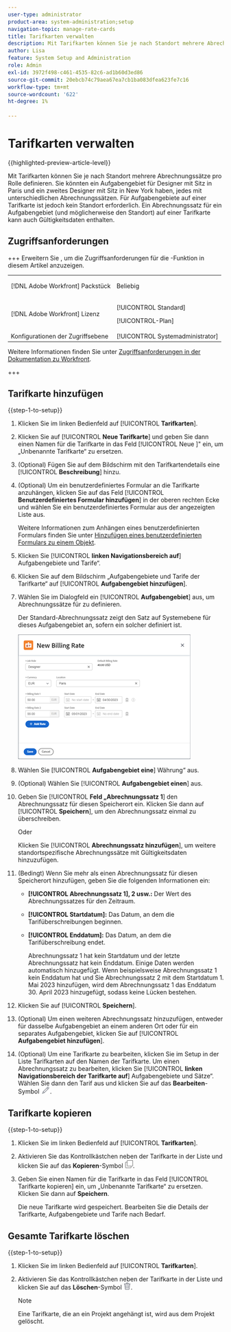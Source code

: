 ```yaml
---
user-type: administrator
product-area: system-administration;setup
navigation-topic: manage-rate-cards
title: Tarifkarten verwalten
description: Mit Tarifkarten können Sie je nach Standort mehrere Abrechnungssätze pro Rolle definieren.
author: Lisa
feature: System Setup and Administration
role: Admin
exl-id: 3972f498-c461-4535-82c6-ad1b60d3ed86
source-git-commit: 20ebcb74c79aea67ea7cb1ba083dfea623fe7c16
workflow-type: tm+mt
source-wordcount: '622'
ht-degree: 1%

---
```


# Tarifkarten verwalten

{{highlighted-preview-article-level}}

Mit Tarifkarten können Sie je nach Standort mehrere Abrechnungssätze pro Rolle definieren. Sie könnten ein Aufgabengebiet für Designer mit Sitz in Paris und ein zweites Designer mit Sitz in New York haben, jedes mit unterschiedlichen Abrechnungssätzen. Für Aufgabengebiete auf einer Tarifkarte ist jedoch kein Standort erforderlich. Ein Abrechnungssatz für ein Aufgabengebiet (und möglicherweise den Standort) auf einer Tarifkarte kann auch Gültigkeitsdaten enthalten.

## Zugriffsanforderungen

+++ Erweitern Sie , um die Zugriffsanforderungen für die -Funktion in diesem Artikel anzuzeigen.

<table style="table-layout:auto"> 
 <col> 
 <col> 
 <tbody> 
  <tr> 
   <td>[!DNL Adobe Workfront] Packstück</td> 
   <td><p>Beliebig</p></td> 
  </tr> 
  <tr> 
   <td>[!DNL Adobe Workfront] Lizenz</td> 
   <td><p>[!UICONTROL Standard]</p>
       <p>[!UICONTROL-Plan]</p></td>
  </tr> 
  <tr> 
   <td>Konfigurationen der Zugriffsebene</td> 
   <td>[!UICONTROL Systemadministrator]</td> 
  </tr> 
 </tbody> 
</table>

Weitere Informationen finden Sie unter [Zugriffsanforderungen in der Dokumentation zu Workfront](/help/quicksilver/administration-and-setup/add-users/access-levels-and-object-permissions/access-level-requirements-in-documentation.md).

+++

## Tarifkarte hinzufügen

{{step-1-to-setup}}

1. Klicken Sie im linken Bedienfeld auf [!UICONTROL **Tarifkarten**].
1. Klicken Sie auf [!UICONTROL **Neue Tarifkarte**] und geben Sie dann einen Namen für die Tarifkarte in das Feld [!UICONTROL Neue ]&quot; ein, um „Unbenannte Tarifkarte“ zu ersetzen.
1. (Optional) Fügen Sie auf dem Bildschirm mit den Tarifkartendetails eine [!UICONTROL **Beschreibung**] hinzu.
1. (Optional) Um ein benutzerdefiniertes Formular an die Tarifkarte anzuhängen, klicken Sie auf das Feld [!UICONTROL **Benutzerdefiniertes Formular hinzufügen**] in der oberen rechten Ecke und wählen Sie ein benutzerdefiniertes Formular aus der angezeigten Liste aus.

   Weitere Informationen zum Anhängen eines benutzerdefinierten Formulars finden Sie unter [Hinzufügen eines benutzerdefinierten Formulars zu einem Objekt](/help/quicksilver/workfront-basics/work-with-custom-forms/add-a-custom-form-to-an-object.md).

1. Klicken Sie [!UICONTROL **linken Navigationsbereich auf**] Aufgabengebiete und Tarife“.
1. Klicken Sie auf dem Bildschirm „Aufgabengebiete und Tarife der Tarifkarte“ auf [!UICONTROL **Aufgabengebiet hinzufügen**].
1. Wählen Sie im Dialogfeld ein [!UICONTROL **Aufgabengebiet**] aus, um Abrechnungssätze für zu definieren.

   Der Standard-Abrechnungssatz zeigt den Satz auf Systemebene für dieses Aufgabengebiet an, sofern ein solcher definiert ist.

   ![Dialogfeld „Neuer Abrechnungssatz“](assets/location-rate-for-rate-card.png)

1. Wählen Sie [!UICONTROL **Aufgabengebiet eine**] Währung“ aus.
1. (Optional) Wählen Sie [!UICONTROL **Aufgabengebiet einen**] aus.
1. Geben Sie [!UICONTROL **Feld „Abrechnungssatz 1**] den Abrechnungssatz für diesen Speicherort ein. Klicken Sie dann auf [!UICONTROL **Speichern**], um den Abrechnungssatz einmal zu überschreiben.

   Oder

   Klicken Sie [!UICONTROL **Abrechnungssatz hinzufügen**], um weitere standortspezifische Abrechnungssätze mit Gültigkeitsdaten hinzuzufügen.

1. (Bedingt) Wenn Sie mehr als einen Abrechnungssatz für diesen Speicherort hinzufügen, geben Sie die folgenden Informationen ein:

   * **[!UICONTROL Abrechnungssatz 1], 2 usw.:** Der Wert des Abrechnungssatzes für den Zeitraum.
   * **[!UICONTROL Startdatum]:** Das Datum, an dem die Tarifüberschreibungen beginnen.
   * **[!UICONTROL Enddatum]:** Das Datum, an dem die Tarifüberschreibung endet.

     Abrechnungssatz 1 hat kein Startdatum und der letzte Abrechnungssatz hat kein Enddatum. Einige Daten werden automatisch hinzugefügt. Wenn beispielsweise Abrechnungssatz 1 kein Enddatum hat und Sie Abrechnungssatz 2 mit dem Startdatum 1. Mai 2023 hinzufügen, wird dem Abrechnungssatz 1 das Enddatum 30. April 2023 hinzugefügt, sodass keine Lücken bestehen.

1. Klicken Sie auf [!UICONTROL **Speichern**].
1. (Optional) Um einen weiteren Abrechnungssatz hinzuzufügen, entweder für dasselbe Aufgabengebiet an einem anderen Ort oder für ein separates Aufgabengebiet, klicken Sie auf [!UICONTROL **Aufgabengebiet hinzufügen**].
1. (Optional) Um eine Tarifkarte zu bearbeiten, klicken Sie im Setup in der Liste Tarifkarten auf den Namen der Tarifkarte. Um einen Abrechnungssatz zu bearbeiten, klicken Sie [!UICONTROL **linken Navigationsbereich der Tarifkarte auf**] Aufgabengebiete und Sätze“. Wählen Sie dann den Tarif aus und klicken Sie auf das **Bearbeiten**-Symbol ![Bearbeiten](assets/edit-icon.png).

## Tarifkarte kopieren

{{step-1-to-setup}}

1. Klicken Sie im linken Bedienfeld auf [!UICONTROL **Tarifkarten**].
1. Aktivieren Sie das Kontrollkästchen neben der Tarifkarte in der Liste und klicken Sie auf das **Kopieren**-Symbol ![Kopieren](assets/copy-icon.png).
1. Geben Sie einen Namen für die Tarifkarte in das Feld [!UICONTROL Tarifkarte kopieren] ein, um „Unbenannte Tarifkarte“ zu ersetzen. Klicken Sie dann auf **Speichern**.

   Die neue Tarifkarte wird gespeichert. Bearbeiten Sie die Details der Tarifkarte, Aufgabengebiete und Tarife nach Bedarf.

## Gesamte Tarifkarte löschen

{{step-1-to-setup}}

1. Klicken Sie im linken Bedienfeld auf [!UICONTROL **Tarifkarten**].
1. Aktivieren Sie das Kontrollkästchen neben der Tarifkarte in der Liste und klicken Sie auf das **Löschen**-Symbol ![Löschen](assets/delete.png).

   >[!NOTE]
   >
   >Eine Tarifkarte, die an ein Projekt angehängt ist, wird aus dem Projekt gelöscht.
